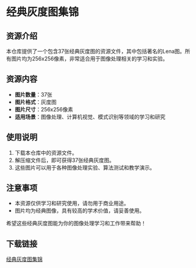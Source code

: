 # 经典灰度图集锦

## 资源介绍

本仓库提供了一个包含37张经典灰度图的资源文件，其中包括著名的Lena图。所有图片均为256x256像素，非常适合用于图像处理相关的学习和实验。

## 资源内容

- **图片数量**：37张
- **图片格式**：灰度图
- **图片尺寸**：256x256像素
- **适用场景**：图像处理、计算机视觉、模式识别等领域的学习和研究

## 使用说明

1. 下载本仓库中的资源文件。
2. 解压缩文件后，即可获得37张经典灰度图。
3. 这些图片可以用于各种图像处理实验、算法测试和教学演示。

## 注意事项

- 本资源仅供学习和研究使用，请勿用于商业用途。
- 图片均为经典图像，具有较高的学术价值，请妥善使用。

希望这些经典灰度图能为你的图像处理学习和工作带来帮助！

## 下载链接

[经典灰度图集锦](https://pan.quark.cn/s/37e42c45498b)